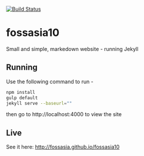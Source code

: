 [![Build Status](https://travis-ci.org/fossasia/fossasia10.svg?branch=gh-pages)](https://travis-ci.org/fossasia/2010.fossasia.org)

fossasia10
============
Small and simple, markedown website - running Jekyll

Running
---
Use the following command to run -

```sh
npm install
gulp default
jekyll serve --baseurl=""
```
then go to http://localhost:4000 to view the site

Live
---
See it here:
http://fossasia.github.io/fossasia10


